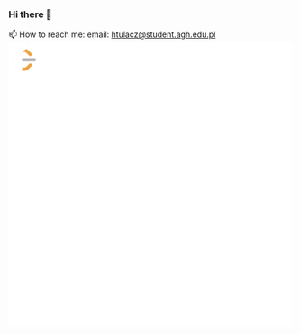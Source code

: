 ### Hi there 👋

📫 How to reach me: 
  email: htulacz@student.agh.edu.pl
[![alt text](https://github.com/htulacz/htulacz/blob/main/LeetCode_logo_rvs.png)](https://leetcode.com/htulacz/)
